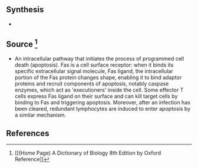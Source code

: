 ## Synthesis
- 
## Source [^1]
- An intracellular pathway that initiates the process of programmed cell death (apoptosis). Fas is a cell surface receptor: when it binds its specific extracellular signal molecule, Fas ligand, the intracellular portion of the Fas protein changes shape, enabling it to bind adaptor proteins and recruit components of apoptosis, notably caspase enzymes, which act as 'executioners' inside the cell. Some effector T cells express Fas ligand on their surface and can kill target cells by binding to Fas and triggering apoptosis. Moreover, after an infection has been cleared, redundant lymphocytes are induced to enter apoptosis by a similar mechanism.
## References

[^1]: [[(Home Page) A Dictionary of Biology 8th Edition by Oxford Reference]]